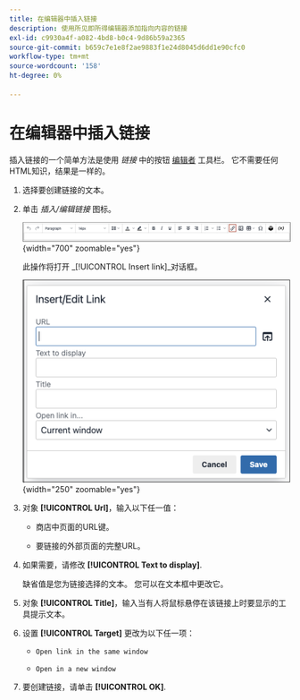```yaml
---
title: 在编辑器中插入链接
description: 使用所见即所得编辑器添加指向内容的链接
exl-id: c9930a4f-a082-4bd8-b0c4-9d86b59a2365
source-git-commit: b659c7e1e8f2ae9883f1e24d8045d6dd1e90cfc0
workflow-type: tm+mt
source-wordcount: '158'
ht-degree: 0%

---
```


# 在编辑器中插入链接

插入链接的一个简单方法是使用 _链接_ 中的按钮 [编辑者](editor.md) 工具栏。 它不需要任何HTML知识，结果是一样的。

1. 选择要创建链接的文本。

1. 单击 _插入/编辑链接_ 图标。

   ![编辑器工具栏 — 插入链接](./assets/editor-toolbar-link-button.png){width="700" zoomable="yes"}

   此操作将打开 _[!UICONTROL Insert link]_对话框。

   ![编辑器 — “插入链接”对话框](./assets/editor-dialog-insert-link.png){width="250" zoomable="yes"}

1. 对象 **[!UICONTROL Url]**，输入以下任一值：

   - 商店中页面的URL键。

   - 要链接的外部页面的完整URL。

1. 如果需要，请修改 **[!UICONTROL Text to display]**.

   缺省值是您为链接选择的文本。 您可以在文本框中更改它。

1. 对象 **[!UICONTROL Title]**，输入当有人将鼠标悬停在该链接上时要显示的工具提示文本。

1. 设置 **[!UICONTROL Target]** 更改为以下任一项：

   - `Open link in the same window`

   - `Open in a new window`

1. 要创建链接，请单击 **[!UICONTROL OK]**.

